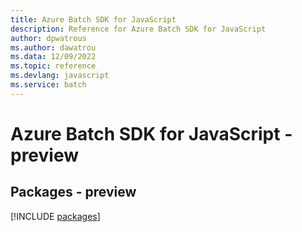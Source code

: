 ```yaml
---
title: Azure Batch SDK for JavaScript
description: Reference for Azure Batch SDK for JavaScript
author: dpwatrous
ms.author: dawatrou
ms.data: 12/09/2022
ms.topic: reference
ms.devlang: javascript
ms.service: batch
---
```

# Azure Batch SDK for JavaScript - preview
## Packages - preview
[!INCLUDE [packages](batch-index.md)]